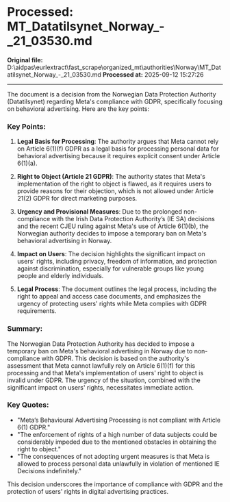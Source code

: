 # Processed: MT_Datatilsynet_Norway_-_21_03530.md

**Original file:** D:\aidpas\eurlextract\fast_scrape\organized_mt\authorities\Norway\MT_Datatilsynet_Norway_-_21_03530.md
**Processed at:** 2025-09-12 15:27:26

---

The document is a decision from the Norwegian Data Protection Authority (Datatilsynet) regarding Meta's compliance with GDPR, specifically focusing on behavioral advertising. Here are the key points:

### Key Points:
1. **Legal Basis for Processing**: The authority argues that Meta cannot rely on Article 6(1)(f) GDPR as a legal basis for processing personal data for behavioral advertising because it requires explicit consent under Article 6(1)(a).

2. **Right to Object (Article 21 GDPR)**: The authority states that Meta's implementation of the right to object is flawed, as it requires users to provide reasons for their objection, which is not allowed under Article 21(2) GDPR for direct marketing purposes.

3. **Urgency and Provisional Measures**: Due to the prolonged non-compliance with the Irish Data Protection Authority’s (IE SA) decisions and the recent CJEU ruling against Meta's use of Article 6(1)(b), the Norwegian authority decides to impose a temporary ban on Meta's behavioral advertising in Norway.

4. **Impact on Users**: The decision highlights the significant impact on users' rights, including privacy, freedom of information, and protection against discrimination, especially for vulnerable groups like young people and elderly individuals.

5. **Legal Process**: The document outlines the legal process, including the right to appeal and access case documents, and emphasizes the urgency of protecting users' rights while Meta complies with GDPR requirements.

### Summary:
The Norwegian Data Protection Authority has decided to impose a temporary ban on Meta's behavioral advertising in Norway due to non-compliance with GDPR. This decision is based on the authority's assessment that Meta cannot lawfully rely on Article 6(1)(f) for this processing and that Meta's implementation of users' right to object is invalid under GDPR. The urgency of the situation, combined with the significant impact on users' rights, necessitates immediate action.

### Key Quotes:
- "Meta’s Behavioural Advertising Processing is not compliant with Article 6(1) GDPR."
- "The enforcement of rights of a high number of data subjects could be considerably impeded due to the mentioned obstacles in obtaining the right to object."
- "The consequences of not adopting urgent measures is that Meta is allowed to process personal data unlawfully in violation of mentioned IE Decisions indefinitely."

This decision underscores the importance of compliance with GDPR and the protection of users' rights in digital advertising practices.